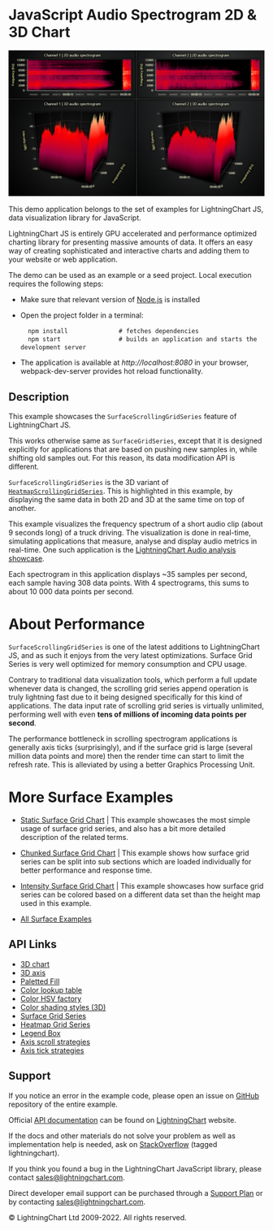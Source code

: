 # JavaScript Audio Spectrogram 2D & 3D Chart

![JavaScript Audio Spectrogram 2D & 3D Chart](surfaceScrollingGrid-darkGold.png)

This demo application belongs to the set of examples for LightningChart JS, data visualization library for JavaScript.

LightningChart JS is entirely GPU accelerated and performance optimized charting library for presenting massive amounts of data. It offers an easy way of creating sophisticated and interactive charts and adding them to your website or web application.

The demo can be used as an example or a seed project. Local execution requires the following steps:

-   Make sure that relevant version of [Node.js](https://nodejs.org/en/download/) is installed
-   Open the project folder in a terminal:

          npm install              # fetches dependencies
          npm start                # builds an application and starts the development server

-   The application is available at _http://localhost:8080_ in your browser, webpack-dev-server provides hot reload functionality.


## Description

This example showcases the `SurfaceScrollingGridSeries` feature of LightningChart JS.

This works otherwise same as `SurfaceGridSeries`, except that it is designed explicitly for applications that are based on pushing new samples in, while shifting old samples out. For this reason, its data modification API is different.

`SurfaceScrollingGridSeries` is the 3D variant of [`HeatmapScrollingGridSeries`](https://lightningchart.com/lightningchart-js-api-documentation/v3.2.0/classes/heatmapscrollinggridseries.html). This is highlighted in this example, by displaying the same data in both 2D and 3D at the same time on top of another.

This example visualizes the frequency spectrum of a short audio clip (about 9 seconds long) of a truck driving. The visualization is done in real-time, simulating applications that measure, analyse and display audio metrics in real-time. One such application is the [LightningChart Audio analysis showcase](https://arction.github.io/lcjs-showcase-audio/).

Each spectrogram in this application displays ~35 samples per second, each sample having 308 data points. With 4 spectrograms, this sums to about 10 000 data points per second.

# About Performance

`SurfaceScrollingGridSeries` is one of the latest additions to LightningChart JS, and as such it enjoys from the very latest optimizations. Surface Grid Series is very well optimized for memory consumption and CPU usage.

Contrary to traditional data visualization tools, which perform a full update whenever data is changed, the scrolling grid series append operation is truly lightning fast due to it being designed specifically for this kind of applications. The data input rate of scrolling grid series is virtually unlimited, performing well with even **tens of millions of incoming data points per second**.

The performance bottleneck in scrolling spectrogram applications is generally axis ticks (surprisingly), and if the surface grid is large (several million data points and more) then the render time can start to limit the refresh rate. This is alleviated by using a better Graphics Processing Unit.

# More Surface Examples

-   [Static Surface Grid Chart](https://lightningchart.com/lightningchart-js-interactive-examples/examples/lcjs-example-0912-surfaceGrid.html) | This example showcases the most simple usage of surface grid series, and also has a bit more detailed description of the related terms.

-   [Chunked Surface Grid Chart](https://lightningchart.com/lightningchart-js-interactive-examples/examples/lcjs-example-0916-surfaceChunkLoad.html) | This example shows how surface grid series can be split into sub sections which are loaded individually for better performance and response time.

-   [Intensity Surface Grid Chart](https://lightningchart.com/lightningchart-js-interactive-examples/examples/lcjs-example-0914-surfaceIntensityGrid.html) | This example showcases how surface grid series can be colored based on a different data set than the height map used in this example.

-   [All Surface Examples](https://lightningchart.com/lightningchart-js-interactive-examples/search.html?t=surface)


## API Links

* [3D chart]
* [3D axis]
* [Paletted Fill]
* [Color lookup table]
* [Color HSV factory]
* [Color shading styles (3D)]
* [Surface Grid Series]
* [Heatmap Grid Series]
* [Legend Box]
* [Axis scroll strategies]
* [Axis tick strategies]


## Support

If you notice an error in the example code, please open an issue on [GitHub][0] repository of the entire example.

Official [API documentation][1] can be found on [LightningChart][2] website.

If the docs and other materials do not solve your problem as well as implementation help is needed, ask on [StackOverflow][3] (tagged lightningchart).

If you think you found a bug in the LightningChart JavaScript library, please contact sales@lightningchart.com.

Direct developer email support can be purchased through a [Support Plan][4] or by contacting sales@lightningchart.com.

[0]: https://github.com/Arction/
[1]: https://lightningchart.com/lightningchart-js-api-documentation/
[2]: https://lightningchart.com
[3]: https://stackoverflow.com/questions/tagged/lightningchart
[4]: https://lightningchart.com/support-services/

© LightningChart Ltd 2009-2022. All rights reserved.


[3D chart]: https://lightningchart.com/js-charts/api-documentation/v5.2.0/classes/Chart3D.html
[3D axis]: https://lightningchart.com/js-charts/api-documentation/v5.2.0/classes/Axis3D.html
[Paletted Fill]: https://lightningchart.com/js-charts/api-documentation/v5.2.0/classes/PalettedFill.html
[Color lookup table]: https://lightningchart.com/js-charts/api-documentation/v5.2.0/classes/LUT.html
[Color HSV factory]: https://lightningchart.com/js-charts/api-documentation/v5.2.0/functions/ColorHSV.html
[Color shading styles (3D)]: https://lightningchart.com/js-charts/api-documentation/v5.2.0/variables/ColorShadingStyles.html
[Surface Grid Series]: https://lightningchart.com/js-charts/api-documentation/v5.2.0/classes/SurfaceGridSeries3D.html
[Heatmap Grid Series]: https://lightningchart.com/js-charts/api-documentation/v5.2.0/classes/HeatmapGridSeriesIntensityValues.html
[Legend Box]: https://lightningchart.com/js-charts/api-documentation/v5.2.0/classes/Chart.html#addLegendBox
[Axis scroll strategies]: https://lightningchart.com/js-charts/api-documentation/v5.2.0/variables/AxisScrollStrategies.html
[Axis tick strategies]: https://lightningchart.com/js-charts/api-documentation/v5.2.0/variables/AxisTickStrategies.html

